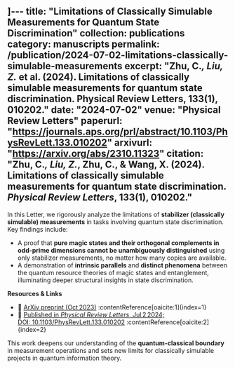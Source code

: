 ]---
title: "Limitations of Classically Simulable Measurements for Quantum State Discrimination"
collection: publications
category: manuscripts
permalink: /publication/2024-07-02-limitations-classically-simulable-measurements
excerpt: "Zhu, C.*, Liu, Z.* et al. (2024). Limitations of classically simulable measurements for quantum state discrimination. Physical Review Letters, 133(1), 010202."
date: "2024-07-02"
venue: "Physical Review Letters"
paperurl: "https://journals.aps.org/prl/abstract/10.1103/PhysRevLett.133.010202"
arxivurl: "https://arxiv.org/abs/2310.11323"
citation: "Zhu, C.*, Liu, Z.*, Zhu, C., & Wang, X. (2024). Limitations of classically simulable measurements for quantum state discrimination. *Physical Review Letters*, 133(1), 010202."
---

In this Letter, we rigorously analyze the limitations of **stabilizer (classically simulable) measurements** in tasks involving quantum state discrimination.  
Key findings include:

- A proof that **pure magic states and their orthogonal complements in odd‑prime dimensions cannot be unambiguously distinguished** using only stabilizer measurements, no matter how many copies are available.
- A demonstration of **intrinsic parallels** and **distinct phenomena** between the quantum resource theories of magic states and entanglement, illuminating deeper structural insights in state discrimination.

**Resources & Links**  
- 📄 [ArXiv preprint (Oct 2023)](https://arxiv.org/abs/2310.11323) :contentReference[oaicite:1]{index=1}  
- 📰 [Published in *Physical Review Letters*, Jul 2 2024; DOI: 10.1103/PhysRevLett.133.010202](https://journals.aps.org/prl/abstract/10.1103/PhysRevLett.133.010202) :contentReference[oaicite:2]{index=2}

This work deepens our understanding of the **quantum-classical boundary** in measurement operations and sets new limits for classically simulable projects in quantum information theory.
